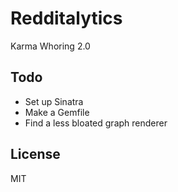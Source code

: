 Redditalytics
=

Karma Whoring 2.0

Todo
-
* Set up Sinatra
* Make a Gemfile
* Find a less bloated graph renderer

License
-

MIT